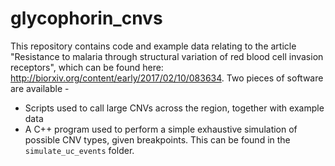 # glycophorin_cnvs

This repository contains code and example data relating to the article "Resistance to malaria through structural variation of red blood cell invasion receptors", which can be found here: http://biorxiv.org/content/early/2017/02/10/083634.
Two pieces of software are available - 

* Scripts used to call large CNVs across the region, together with example data
* A C++ program used to perform a simple exhaustive simulation of possible CNV types, given breakpoints.  This can be found in the `simulate_uc_events` folder.

